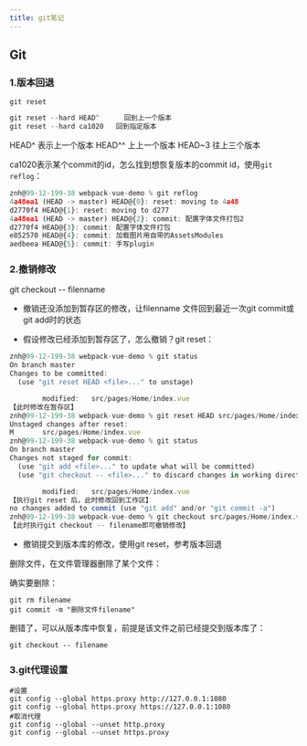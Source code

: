 ```yaml
---
title: git笔记
---
```


## Git

### 1.版本回退

`git reset`

```js
git reset --hard HEAD^		回到上一个版本
git reset --hard ca1020   回到指定版本
```

HEAD^  表示上一个版本
HEAD^^   上上一个版本
HEAD~3   往上三个版本

ca1020表示某个commit的id，怎么找到想恢复版本的commit id，使用`git reflog`：

```js
znh@99-12-199-38 webpack-vue-demo % git reflog           
4a48ea1 (HEAD -> master) HEAD@{0}: reset: moving to 4a48
d2770f4 HEAD@{1}: reset: moving to d277
4a48ea1 (HEAD -> master) HEAD@{2}: commit: 配置字体文件打包2
d2770f4 HEAD@{3}: commit: 配置字体文件打包
e852570 HEAD@{4}: commit: 加载图片用自带的AssetsModules
aedbeea HEAD@{5}: commit: 手写plugin
```

### 2.撤销修改

git checkout -- filenname 

- 撤销还没添加到暂存区的修改，让filenname 文件回到最近一次git commit或git add时的状态

- 假设修改已经添加到暂存区了，怎么撤销？git reset：

```js
znh@99-12-199-38 webpack-vue-demo % git status
On branch master
Changes to be committed:
  (use "git reset HEAD <file>..." to unstage)

        modified:   src/pages/Home/index.vue
【此时修改在暂存区】
znh@99-12-199-38 webpack-vue-demo % git reset HEAD src/pages/Home/index.vue 
Unstaged changes after reset:
M       src/pages/Home/index.vue
znh@99-12-199-38 webpack-vue-demo % git status
On branch master
Changes not staged for commit:
  (use "git add <file>..." to update what will be committed)
  (use "git checkout -- <file>..." to discard changes in working directory)

        modified:   src/pages/Home/index.vue
【执行git reset 后，此时修改回到工作区】
no changes added to commit (use "git add" and/or "git commit -a")
znh@99-12-199-38 webpack-vue-demo % git checkout src/pages/Home/index.vue
【此时执行git checkout -- filename即可撤销修改】
```

- 撤销提交到版本库的修改，使用git reset，参考版本回退

删除文件，在文件管理器删除了某个文件：

确实要删除：

```shell
git rm filename 
git commit -m "删除文件filename"
```

删错了，可以从版本库中恢复，前提是该文件之前已经提交到版本库了：

```shell
git checkout -- filename
```



### 3.git代理设置

```shell
#设置
git config --global https.proxy http://127.0.0.1:1080
git config --global https.proxy https://127.0.0.1:1080
#取消代理
git config --global --unset http.proxy
git config --global --unset https.proxy
```

